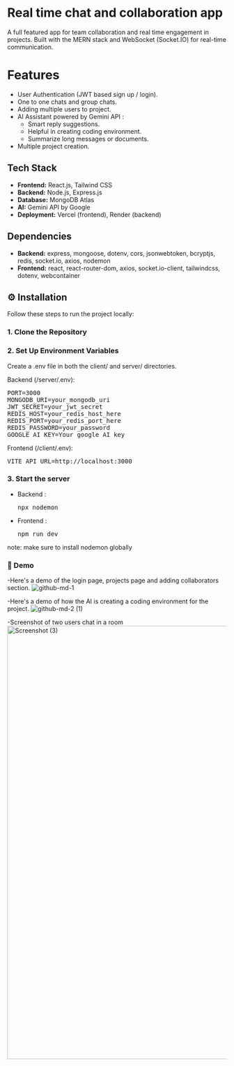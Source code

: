 # Real time chat and collaboration app
A full featured app for team collaboration and real time engagement in projects. Built with the MERN stack and WebSocket (Socket.IO) for real-time communication.

# Features 
- User Authentication (JWT based sign up / login).
- One to one chats and group chats.
- Adding multiple users to project.
- AI Assistant powered by Gemini API :
   - Smart reply suggestions.
   - Helpful in creating coding environment.
   - Summarize long messages or documents.
- Multiple project creation.

## Tech Stack
- **Frontend:** React.js, Tailwind CSS
- **Backend:** Node.js, Express.js
- **Database:** MongoDB Atlas
- **AI:** Gemini API by Google
- **Deployment:** Vercel (frontend), Render (backend)

## Dependencies
- **Backend:** express, mongoose, dotenv, cors, jsonwebtoken, bcryptjs, redis, socket.io, axios, nodemon
- **Frontend:** react, react-router-dom, axios, socket.io-client, tailwindcss, dotenv, webcontainer

## ⚙️ Installation

Follow these steps to run the project locally:

### 1. Clone the Repository
### 2. Set Up Environment Variables
Create a .env file in both the client/ and server/ directories.

Backend (/server/.env):
<pre>PORT=3000
MONGODB_URI=your_mongodb_uri
JWT_SECRET=your_jwt_secret
REDIS_HOST=your_redis_host_here
REDIS_PORT=your_redis_port_here
REDIS_PASSWORD=your_password
GOOGLE_AI_KEY=Your_google_AI_key</pre>
Frontend (/client/.env):

<pre>VITE_API_URL=http://localhost:3000</pre>

### 3. Start the server
- Backend :
  <pre>npx nodemon</pre>
- Frontend :
  <pre>npm run dev</pre>  
note: make sure to install nodemon globally

### 🎥 Demo
-Here's a demo of the login page, projects page and adding collaborators section.
![github-md-1](https://github.com/user-attachments/assets/5768c5e1-5fd3-4bc4-9b6c-4649406cd6d2)

-Here's a demo of how the AI is creating a coding environment for the project.
![github-md-2 (1)](https://github.com/user-attachments/assets/1b868714-78e1-4d4a-bcce-32eaae1c3f67)

-Screenshot of two users chat in a room 
<img width="1920" height="995" alt="Screenshot (3)" src="https://github.com/user-attachments/assets/ef399e13-62f1-4767-8a60-ef3ebd16b421" />


